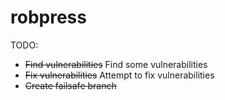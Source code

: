 # robpress

TODO: 
- ~~Find vulnerabilities~~ Find some vulnerabilities
- ~~Fix vulnerabilities~~ Attempt to fix vulnerabilities
- ~~Create failsafe branch~~

